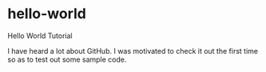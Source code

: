 # hello-world
Hello World Tutorial

I have heard a lot about GitHub.  I was motivated to check it out the first time so as to test out some sample code.
